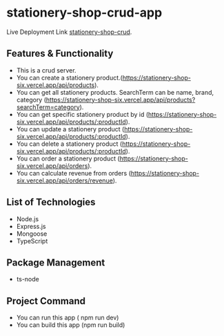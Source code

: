 # stationery-shop-crud-app

Live Deployment Link [stationery-shop-crud](https://stationery-shop-six.vercel.app/).

## Features & Functionality

- This is a crud server.
- You can create a stationery product.(https://stationery-shop-six.vercel.app/api/products).
- You can get all stationery products. SearchTerm can be name, brand, category (https://stationery-shop-six.vercel.app/api/products?searchTerm=category).
- You can get  specific stationery product by id (https://stationery-shop-six.vercel.app/api/products/:productId).
- You can update a stationery product (https://stationery-shop-six.vercel.app/api/products/:productId).
- You can delete a stationery product (https://stationery-shop-six.vercel.app/api/products/:productId).
- You can order a stationery product (https://stationery-shop-six.vercel.app/api/orders).
- You can calculate revenue from orders (https://stationery-shop-six.vercel.app/api/orders/revenue).

## List of Technologies

- Node.js
- Express.js
- Mongoose
- TypeScript

## Package Management

- ts-node

## Project Command

- You can run this app ( npm run dev)
- You can build this app (npm run build)